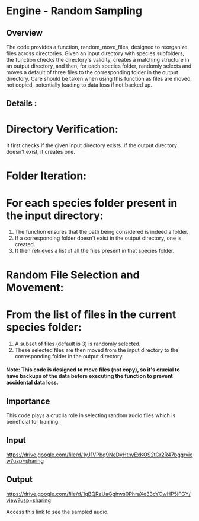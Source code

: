 # Engine - Random Sampling

## Overview 
The code provides a function, random_move_files, designed to reorganize files across directories. Given an input directory with species subfolders, the function checks the directory's validity, creates a matching structure in an output directory, and then, for each species folder, randomly selects and moves a default of three files to the corresponding folder in the output directory. Care should be taken when using this function as files are moved, not copied, potentially leading to data loss if not backed up.

## Details :

# Directory Verification: 
It first checks if the given input directory exists. If the output directory doesn't exist, it creates one.

# Folder Iteration: 
# For each species folder present in the input directory:
1. The function ensures that the path being considered is indeed a folder.
2. If a corresponding folder doesn't exist in the output directory, one is created.
3. It then retrieves a list of all the files present in that species folder.

# Random File Selection and Movement: 
# From the list of files in the current species folder:
1. A subset of files (default is 3) is randomly selected.
2. These selected files are then moved from the input directory to the corresponding folder in the output directory.

#### Note: This code is designed to move files (not copy), so it's crucial to have backups of the data before executing the function to prevent accidental data loss.

## Importance 
This code plays a crucila role in selecting random audio files which is beneficial for training.

## Input 

https://drive.google.com/file/d/1yJ1VPbq9NeDyHtnyExKOS2tCr2R47bgg/view?usp=sharing

## Output 

https://drive.google.com/file/d/1qBQRaUaGghws0PhraXe33cYOwHP5jFGY/view?usp=sharing

Access this link to see the sampled audio.
